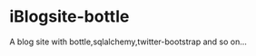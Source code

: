 iBlogsite-bottle
================

A blog site with bottle,sqlalchemy,twitter-bootstrap and so on...
